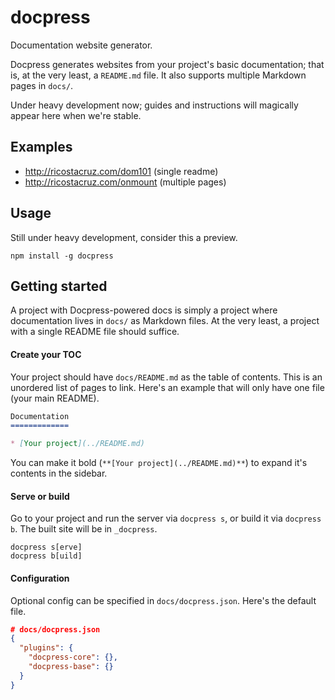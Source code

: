 # docpress

Documentation website generator.

Docpress generates websites from your project's basic documentation; that is, at the very least, a `README.md` file. It also supports multiple Markdown pages in `docs/`.

Under heavy development now; guides and instructions will magically appear here when we're stable.

## Examples

* http://ricostacruz.com/dom101 (single readme)
* http://ricostacruz.com/onmount (multiple pages)

## Usage

Still under heavy development, consider this a preview.

```
npm install -g docpress
```

## Getting started
A project with Docpress-powered docs is simply a project where documentation lives in `docs/` as Markdown files. At the very least, a project with a single README file should suffice.

#### Create your TOC
Your project should have `docs/README.md` as the table of contents. This is an unordered list of pages to link. Here's an example that will only have one file (your main README).

```md
Documentation
=============

* [Your project](../README.md)
```

You can make it bold (`**[Your project](../README.md)**`) to expand it's contents in the sidebar.

#### Serve or build

Go to your project and run the server via `docpress s`, or build it via `docpress b`. The built site will be in `_docpress`.

```
docpress s[erve]
docpress b[uild]
```

#### Configuration

Optional config can be specified in `docs/docpress.json`. Here's the default file.

```json
# docs/docpress.json
{
  "plugins": {
    "docpress-core": {},
    "docpress-base": {}
  }
}
```
